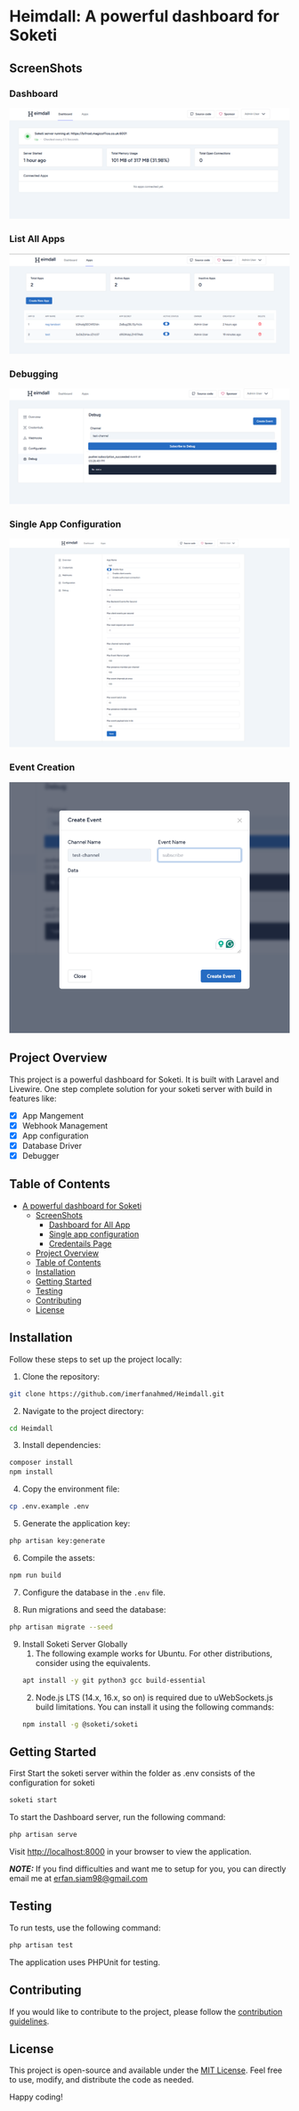 # Heimdall: A powerful dashboard for Soketi
## ScreenShots
### Dashboard
![dashboard](./img/dashboard.png)
### List All Apps
![app](./img/apps.png)
### Debugging
![credentails](./img/debugger.png)
### Single App Configuration
![config](./img/configuration.png)
### Event Creation
![config](./img/event%20creator.png)

## Project Overview

This project is a powerful dashboard for Soketi.
It is built with Laravel and Livewire. One step complete solution for your soketi server with build in features like:

- [x] App Mangement
- [x] Webhook Management
- [x] App configuration
- [x] Database Driver
- [x] Debugger

## Table of Contents

- [A powerful dashboard for Soketi](#a-powerful-dashboard-for-soketi)
    - [ScreenShots](#screenshots)
        - [Dashboard for All App](#dashboard-for-all-app)
        - [Single app configuration](#single-app-configuration)
        - [Credentails Page](#credentails-page)
    - [Project Overview](#project-overview)
    - [Table of Contents](#table-of-contents)
    - [Installation](#installation)
    - [Getting Started](#getting-started)
    - [Testing](#testing)
    - [Contributing](#contributing)
    - [License](#license)

## Installation

Follow these steps to set up the project locally:

1. Clone the repository:

```bash
git clone https://github.com/imerfanahmed/Heimdall.git
```

2. Navigate to the project directory:

```bash
cd Heimdall
```

3. Install dependencies:

```bash
composer install
npm install
```

4. Copy the environment file:

```bash
cp .env.example .env
```

5. Generate the application key:

```bash
php artisan key:generate
```
6. Compile the assets:

```bash
npm run build
```

7. Configure the database in the `.env` file.

8. Run migrations and seed the database:

```bash
php artisan migrate --seed
```

9. Install Soketi Server Globally
    1. The following example works for Ubuntu. For other distributions, consider using the equivalents.
    ``` bash
    apt install -y git python3 gcc build-essential
    ```
    2. Node.js LTS (14.x, 16.x, so on) is required due to uWebSockets.js build limitations. You can install it using the following commands:
    ``` bash
    npm install -g @soketi/soketi
    ```

## Getting Started

First Start the soketi server within the folder as .env consists of the configuration for soketi


```bash
soketi start
```

To start the Dashboard server, run the following command:

```bash
php artisan serve
```

Visit [http://localhost:8000](http://localhost:8000) in your browser to view the application.

**_NOTE:_**  If you find difficulties and want me to setup for you, you can directly email me at erfan.siam98@gmail.com

## Testing

To run tests, use the following command:

```bash
php artisan test
```

The application uses PHPUnit for testing.

## Contributing

If you would like to contribute to the project, please follow the [contribution guidelines](CONTRIBUTING.md).

## License

This project is open-source and available under the [MIT License](LICENSE). Feel free to use, modify, and distribute the code as needed.

Happy coding!
